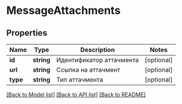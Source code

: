 # MessageAttachments

## Properties
Name | Type | Description | Notes
------------ | ------------- | ------------- | -------------
**id** | **string** | Идентификатор аттачмента | [optional] 
**url** | **string** | Ссылка на аттачмент | [optional] 
**type** | **string** | Тип аттачмента | [optional] 

[[Back to Model list]](../../README.md#documentation-for-models) [[Back to API list]](../../README.md#documentation-for-api-endpoints) [[Back to README]](../../README.md)

